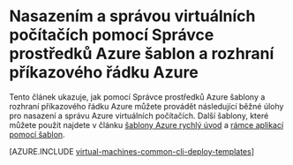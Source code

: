<properties
    pageTitle="Nasazením a správou OM se šablonami | Microsoft Azure"
    description="Nasazení a spravovat nejběžnější konfigurace Azure virtuálních počítačích pomocí Správce prostředků šablon a Azure rozhraní příkazového řádku."
    services="virtual-machines-linux"
    documentationCenter=""
    authors="squillace"
    manager="timlt"
    editor=""
    tags="azure-resource-manager"/>

<tags
    ms.service="virtual-machines-linux"
    ms.workload="infrastructure-services"
    ms.tgt_pltfrm="vm-linux"
    ms.devlang="na"
    ms.topic="article"
    ms.date="08/23/2016"
    ms.author="rasquill"/>

# <a name="deploy-and-manage-virtual-machines-by-using-azure-resource-manager-templates-and-the-azure-cli"></a>Nasazením a správou virtuálních počítačích pomocí Správce prostředků Azure šablon a rozhraní příkazového řádku Azure

Tento článek ukazuje, jak pomocí Správce prostředků Azure šablony a rozhraní příkazového řádku Azure můžete provádět následující běžné úlohy pro nasazení a správu Azure virtuálních počítačích. Další šablony, které můžete použít najdete v článku [šablony Azure rychlý úvod](https://azure.microsoft.com/documentation/templates/) a [rámce aplikací pomocí šablon](virtual-machines-linux-app-frameworks.md).


[AZURE.INCLUDE [virtual-machines-common-cli-deploy-templates](../../includes/virtual-machines-common-cli-deploy-templates.md)]
